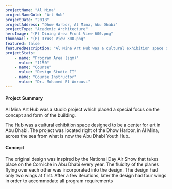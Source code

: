 ```yaml
---
projectName: "Al Mina"
projectNameGold: "Art Hub"
projectDate: "2018"
projectAddress: "Dhow Harbor, Al Mina, Abu Dhabi"
projectType: "Academic Architecture"
heroImage: "(P) Dining Area Front View 600.png"
thumbnail: "(P) Truss View 300.png"
featured: false
featuredDescription: "Al Mina Art Hub was a cultural exhibition space designed to be a center for art in Abu Dhabi"
projectStats:
    - name: "Program Area (sqm)"
      value: "1150"
    - name: "Course"
      value: "Design Studio II"
    - name: "Course Instructor"
      value: "Dr. Mohamed El Amrousi"
---
```

#### Project Summary
Al Mina Art Hub was a studio project which placed a special focus on the concept and form of the building. 

The Hub was a cultural exhibition space designed to be a center for art in Abu Dhabi. The project was located right of the Dhow Harbor, in Al Mina, across the sea from what is now the Abu Dhabi Youth Hub.

#### Concept
The original design was inspired by the National Day Air Show that takes place on the Corniche in Abu Dhabi every year. The fluidity of the planes flying over each other was incorporated into the design. The design had only two wings at first. After a few iterations, later the design had four wings in order to accommodate all program requirements
